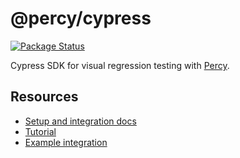 # @percy/cypress

[![Package Status](https://img.shields.io/npm/v/@percy/cypress.svg)](https://www.npmjs.com/package/@percy/cypress)

Cypress SDK for visual regression testing with [Percy](https://percy.io).

## Resources

* [Setup and integration docs](https://docs.percy.io/docs/cypress)
* [Tutorial](https://docs.percy.io/docs/cypress-tutorial)
* [Example integration](https://github.com/percy/example-percy-cypress)
